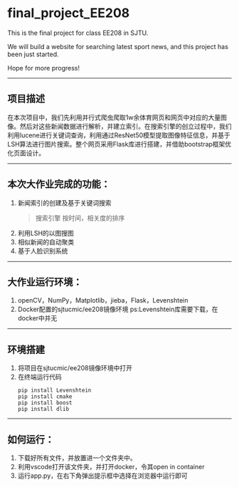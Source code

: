 # final_project_EE208
This is the final project for class EE208 in SJTU.

We will build a website for searching latest sport news, and this project has been just started.

Hope for more progress!

---
## 项目描述
在本次项目中，我们先利用并行式爬虫爬取1w余体育网页和网页中对应的大量图像。然后对这些新闻数据进行解析，并建立索引。在搜索引擎的创立过程中，我们利用lucene进行关键词查询，利用通过ResNet50模型提取图像特征信息，并基于LSH算法进行图片搜索。整个网页采用Flask库进行搭建，并借助bootstrap框架优化页面设计。

---
## 本次大作业完成的功能：
1. 新闻索引的创建及基于关键词搜索
    > 搜索引擎
    > 按时间，相关度的排序
2. 利用LSH的以图搜图
3. 相似新闻的自动聚类
4. 基于人脸识别系统

---
## 大作业运行环境：
1. openCV，NumPy，Matplotlib，jieba，Flask，Levenshtein
2. Docker配置的sjtucmic/ee208镜像环境 ps:Levenshtein库需要下载，在docker中并无

---
## 环境搭建
1. 将项目在sjtucmic/ee208镜像环境中打开
2. 在终端运行代码
    ```
    pip install Levenshtein
    pip install cmake
    pip install boost
    pip install dlib
    ```

---
## 如何运行：
1. 下载好所有文件，并放置进一个文件夹中。
2. 利用vscode打开该文件夹，并打开docker，令其open in container
3. 运行app.py，在右下角弹出提示框中选择在浏览器中运行即可